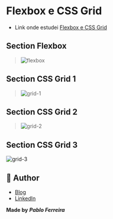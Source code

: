 # **Flexbox e CSS Grid**

- Link onde estudei [Flexbox e CSS Grid](https://www.origamid.com/)

## Section Flexbox

> ![flexbox](https://user-images.githubusercontent.com/23368724/90466502-61703700-e0e8-11ea-8830-2df42c0188df.gif)

## Section CSS Grid 1

> ![grid-1](https://user-images.githubusercontent.com/23368724/90466659-b7dd7580-e0e8-11ea-853a-edbb9fe1798f.gif)

## Section CSS Grid 2

> ![grid-2](https://user-images.githubusercontent.com/23368724/90466686-c6c42800-e0e8-11ea-8d57-3f1c366e3e7f.gif)

## Section CSS Grid 3

![grid-3](https://user-images.githubusercontent.com/23368724/90466710-d3e11700-e0e8-11ea-8736-38f83818ca52.gif)

## :pencil: Author

- <a href="https://pabloferreira.netlify.app/" target="_blank">Blog</a>
- <a href="https://www.linkedin.com/in/pabloferreirab/" target="_blank">LinkedIn</a>

**Made by** **_Pablo Ferreira_**
